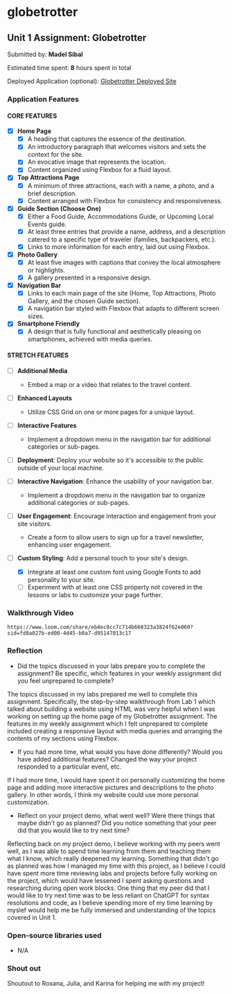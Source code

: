 # globetrotter

## Unit 1 Assignment: Globetrotter

Submitted by: **Madel Sibal**

Estimated time spent: **8** hours spent in total

Deployed Application (optional): [Globetrotter Deployed Site](ADD_LINK_HERE)

### Application Features

#### CORE FEATURES

- [x] **Home Page**
  - [x] A heading that captures the essence of the destination.
  - [x] An introductory paragraph that welcomes visitors and sets the context for the site.
  - [x] An evocative image that represents the location.
  - [x] Content organized using Flexbox for a fluid layout.

- [x] **Top Attractions Page**
  - [x] A minimum of three attractions, each with a name, a photo, and a brief description.
  - [x] Content arranged with Flexbox for consistency and responsiveness.

- [x] **Guide Section (Choose One)**
  - [x] Either a Food Guide, Accommodations Guide, or Upcoming Local Events guide.
  - [x] At least three entries that provide a name, address, and a description catered to a specific type of traveler (families, backpackers, etc.).
  - [x] Links to more information for each entry, laid out using Flexbox.

- [x] **Photo Gallery**
  - [x] At least five images with captions that convey the local atmosphere or highlights.
  - [x] A gallery presented in a responsive design.

- [x] **Navigation Bar**
  - [x] Links to each main page of the site (Home, Top Attractions, Photo Gallery, and the chosen Guide section).
  - [x] A navigation bar styled with Flexbox that adapts to different screen sizes.  

- [x] **Smartphone Friendly**
  - [x] A design that is fully functional and aesthetically pleasing on smartphones, achieved with media queries.

#### STRETCH FEATURES

- [ ] **Additional Media**
  - Embed a map or a video that relates to the travel content.

- [ ] **Enhanced Layouts**
  - Utilize CSS Grid on one or more pages for a unique layout.

- [ ] **Interactive Features**
  - Implement a dropdown menu in the navigation bar for additional categories or sub-pages.

- [ ] **Deployment**: Deploy your website so it's accessible to the public outside of your local machine. 

- [ ] **Interactive Navigation**: Enhance the usability of your navigation bar.
  - Implement a dropdown menu in the navigation bar to organize additional categories or sub-pages.

- [ ] **User Engagement**: Encourage interaction and engagement from your site visitors.
  - Create a form to allow users to sign up for a travel newsletter, enhancing user engagement.

- [ ] **Custom Styling**: Add a personal touch to your site's design.
  - [X] Integrate at least one custom font using Google Fonts to add personality to your site.
  - [ ] Experiment with at least one CSS property not covered in the lessons or labs to customize your page further.

### Walkthrough Video

`https://www.loom.com/share/eb4ec8cc7c714b668323a3824f62e060?sid=fd8a027b-ed00-4d45-b0a7-d95147013c17`

### Reflection

* Did the topics discussed in your labs prepare you to complete the assignment? Be specific, which features in your weekly assignment did you feel unprepared to complete?

The topics discussed in my labs prepared me well to complete this assignment. Specifically, the step-by-step walkthrough from Lab 1 which talked about building a website using HTML was very helpful when I was working on setting up the home page of my Globetrotter assignment. The features in my weekly assignment which I felt unprepared to complete included creating a responsive layout with media queries and arranging the contents of my sections using Flexbox.

* If you had more time, what would you have done differently? Would you have added additional features? Changed the way your project responded to a particular event, etc.
  
If I had more time, I would have spent it on personally customizing the home page and adding more interactive pictures and descriptions to the photo gallery. In other words, I think my website could use more personal customization.

* Reflect on your project demo, what went well? Were there things that maybe didn't go as planned? Did you notice something that your peer did that you would like to try next time?

Reflecting back on my project demo, I believe working with my peers went well, as I was able to spend time learning from them and teaching them what I know, which really deepened my learning. Something that didn't go as planned was how I managed my time with this project, as I believe I could have spent more time reviewing labs and projects before fully working on the project, which would have lessened I spent asking questions and researching during open work blocks. One thing that my peer did that I would like to try next time was to be less reliant on ChatGPT for syntax resolutions and code, as I believe spending more of my time learning by myslef would help me be fully immersed and understanding of the topics covered in Unit 1.

### Open-source libraries used

- N/A

### Shout out

Shoutout to Roxana, Julia, and Karina for helping me with my project!
